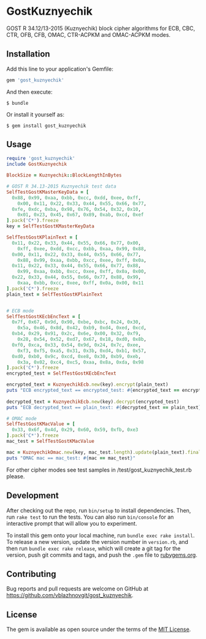 # GostKuznyechik

GOST R 34.12/13-2015 (Kuznyechik) block cipher algorithms for ECB, CBC, CTR, OFB, CFB, OMAC, CTR-ACPKM and OMAC-ACPKM modes.

## Installation

Add this line to your application's Gemfile:

```ruby
gem 'gost_kuznyechik'
```

And then execute:

    $ bundle

Or install it yourself as:

    $ gem install gost_kuznyechik

## Usage

```ruby
require 'gost_kuznyechik'
include GostKuznyechik

BlockSize = Kuznyechik::BlockLengthInBytes

# GOST R 34.13-2015 Kuznyechik test data
SelfTestGostKMasterKeyData = [ 
  0x88, 0x99, 0xaa, 0xbb, 0xcc, 0xdd, 0xee, 0xff, 
	0x00, 0x11, 0x22, 0x33, 0x44, 0x55, 0x66, 0x77,
  0xfe, 0xdc, 0xba, 0x98, 0x76, 0x54, 0x32, 0x10, 
	0x01, 0x23, 0x45, 0x67, 0x89, 0xab, 0xcd, 0xef
].pack('C*').freeze
key = SelfTestGostKMasterKeyData

SelfTestGostKPlainText = [ 
  0x11, 0x22, 0x33, 0x44, 0x55, 0x66, 0x77, 0x00, 
	0xff, 0xee, 0xdd, 0xcc, 0xbb, 0xaa, 0x99, 0x88,
  0x00, 0x11, 0x22, 0x33, 0x44, 0x55, 0x66, 0x77, 
	0x88, 0x99, 0xaa, 0xbb, 0xcc, 0xee, 0xff, 0x0a,
  0x11, 0x22, 0x33, 0x44, 0x55, 0x66, 0x77, 0x88, 
	0x99, 0xaa, 0xbb, 0xcc, 0xee, 0xff, 0x0a, 0x00,
  0x22, 0x33, 0x44, 0x55, 0x66, 0x77, 0x88, 0x99, 
	0xaa, 0xbb, 0xcc, 0xee, 0xff, 0x0a, 0x00, 0x11
].pack('C*').freeze
plain_text = SelfTestGostKPlainText


# ECB mode
SelfTestGostKEcbEncText = [
  0x7f, 0x67, 0x9d, 0x90, 0xbe, 0xbc, 0x24, 0x30, 
	0x5a, 0x46, 0x8d, 0x42, 0xb9, 0xd4, 0xed, 0xcd,
  0xb4, 0x29, 0x91, 0x2c, 0x6e, 0x00, 0x32, 0xf9, 
	0x28, 0x54, 0x52, 0xd7, 0x67, 0x18, 0xd0, 0x8b,
  0xf0, 0xca, 0x33, 0x54, 0x9d, 0x24, 0x7c, 0xee, 
	0xf3, 0xf5, 0xa5, 0x31, 0x3b, 0xd4, 0xb1, 0x57,
  0xd0, 0xb0, 0x9c, 0xcd, 0xe8, 0x30, 0xb9, 0xeb, 
	0x3a, 0x02, 0xc4, 0xc5, 0xaa, 0x8a, 0xda, 0x98
].pack('C*').freeze
encrypted_test = SelfTestGostKEcbEncText

encrypted_text = KuznyechikEcb.new(key).encrypt(plain_text)
puts "ECB encrypted_text == encrypted_test: #{encrypted_text == encrypted_test}" 
    
decrypted_text = KuznyechikEcb.new(key).decrypt(encrypted_test)
puts "ECB decrypted_text == plain_text: #{decrypted_text == plain_text}" 

# OMAC mode
SelfTestGostKMacValue = [
  0x33, 0x6f, 0x4d, 0x29, 0x60, 0x59, 0xfb, 0xe3
].pack('C*').freeze
mac_test = SelfTestGostKMacValue

mac = KuznyechikOmac.new(key, mac_test.length).update(plain_text).final
puts "OMAC mac == mac_test: #{mac == mac_test}" 

```
For other cipher modes see test samples in /test/gost_kuznyechik_test.rb please.

## Development

After checking out the repo, run `bin/setup` to install dependencies. Then, run `rake test` to run the tests. You can also run `bin/console` for an interactive prompt that will allow you to experiment.

To install this gem onto your local machine, run `bundle exec rake install`. To release a new version, update the version number in `version.rb`, and then run `bundle exec rake release`, which will create a git tag for the version, push git commits and tags, and push the `.gem` file to [rubygems.org](https://rubygems.org).

## Contributing

Bug reports and pull requests are welcome on GitHub at https://github.com/vblazhnovgit/gost_kuznyechik.

## License

The gem is available as open source under the terms of the [MIT License](https://opensource.org/licenses/MIT).
